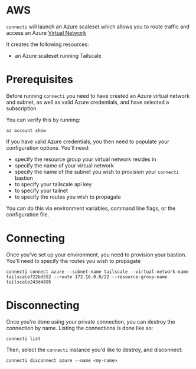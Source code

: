 # AWS

`connecti` will launch an Azure scaleset which allows you to route traffic and access an Azure [Virtual Network](https://learn.microsoft.com/en-us/azure/virtual-network/virtual-networks-overview)

It creates the following resources:

- an Azure scaleset running Tailscale


# Prerequisites

Before running `connecti` you need to have created an Azure virtual network and subnet, as well as valid Azure credentials, and have selected a subscription

You can verify this by running:

```
az account show
```

If you have valid Azure credentials, you then need to populate your configuration options. You'll need:

- specify the resource group your virtual network resides in
- specify the name of your virtual network
- specify the name of the subnet you wish to provision your `connecti` bastion
- to specify your tailscale api key
- to specify your tailnet
- to specify the routes you wish to propagate

You can do this via environment variables, command line flags, or the configuration file.

# Connecting

Once you've set up your environment, you need to provision your bastion. You'll need to specify the routes you wish to propagate

```
connecti connect azure --subnet-name tailscale --virtual-network-name tailscale722bd552 --route 172.16.0.0/22 --resource-group-name tailscale243d4895
```

# Disconnecting

Once you're done using your private connection, you can destroy the connection by name. Listing the connections is done like so:

```
connecti list
```

Then, select the `connecti` instance you'd like to destroy, and disconnect:

```
connecti disconnect azure --name <my-name>
```